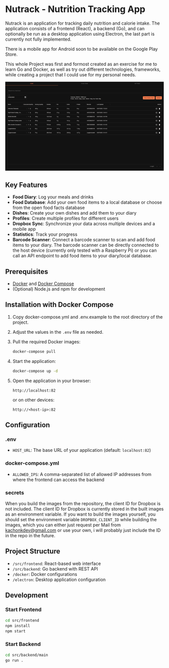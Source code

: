 # Nutrack - Nutrition Tracking App

Nutrack is an application for tracking daily nutrition and calorie intake. The application consists of a frontend (React), a backend (Go), and can optionally be run as a desktop application using Electron, the last part is currently not fully implemented.

There is a mobile app for Android soon to be available on the Google Play Store.

This whole Project was first and formost created as an exercise for me to learn Go and Docker, as well as try out different technologies, frameworks, while creating a project that I could use for my personal needs. 

![Nutrack](https://github.com/hellerhammer/nutrack-public/blob/main/images/nutrack-web.png)

## Key Features

- **Food Diary**: Log your meals and drinks
- **Food Database**: Add your own food items to a local database or choose from the open food facts database
- **Dishes**: Create your own dishes and add them to your diary
- **Profiles**: Create multiple profiles for different users
- **Dropbox Sync**: Synchronize your data across multiple devices and a mobile app
- **Statistics**: Track your progress
- **Barcode Scanner**: Connect a barcode scanner to scan and add food items to your diary. The barcode scanner can be directly connected to the host device (currently only tested with a Raspberry Pi) or you can call an API endpoint to add food items to your diary/local database.

## Prerequisites

- [Docker](https://www.docker.com/get-started) and [Docker Compose](https://docs.docker.com/compose/install/)
- (Optional) Node.js and npm for development

## Installation with Docker Compose

1. Copy docker-compose.yml and .env.example to the root directory of the project.

2. Adjust the values in the `.env` file as needed.

3. Pull the required Docker images:
   ```bash
   docker-compose pull
   ```

4. Start the application:
   ```bash
   docker-compose up -d
   ```

5. Open the application in your browser:
   ```
   http://localhost:82
   ```
   or on other devices:
   ```
   http://<host-ip>:82
   ```

## Configuration

### .env

- `HOST_URL`: The base URL of your application (default: `localhost:82`)

### docker-compose.yml

- `ALLOWED_IPS`: A comma-separated list of allowed IP addresses from where the frontend can access the backend

### secrets

When you build the images from the repository, the client ID for Dropbox is not included. The client ID for Dropbox is currently stored in the built images as an environment variable.
If you want to build the images yourself, you should set the environment variable `DROPBOX_CLIENT_ID` while building the images, which you can either just request per Mail from kachonkdev@gmail.com or use your own, i will probably just include the ID in the repo in the future.

## Project Structure

- `/src/frontend`: React-based web interface
- `/src/backend`: Go backend with REST API
- `/docker`: Docker configurations
- `/electron`: Desktop application configuration

## Development

### Start Frontend

```bash
cd src/frontend
npm install
npm start
```

### Start Backend

```bash
cd src/backend/main
go run .
```

